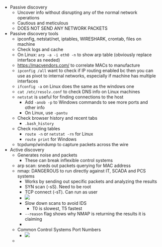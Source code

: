- Passive discovery
	- Uncover info without disrupting any of the normal network operations
	- Cautious and meticulous 
	- DOES NOT SEND ANY NETWORK PACKETS
- Passive discovery tools
	- ipconfig, netstat/net, iptables, WIRESHARK, crontab, files on machine
	- Check logs and cache
	- On Linux: `arp -a -i eth0 -n` to show arp table (obviously replace interface as needed)
	- https://macvendors.com/ to correlate MACs to manufacture
	- `ipconfig /all` want to check if IP routing enabled bc then you can use as pivot to internal networks, especially if machine has multiple interfaces 
	- `ifconfig -a` on Linux does the same as the windows one
	- `cat /etc/resolv.conf` to check DNS info on Linux machines
	- `netstat` is useful for finding connections to the host
		- Add `-anob -p` to Windows commands to see more ports and other info
		- On Linux, use `-pantu` 
	- Check browser history and recent tabs
		- `.bash_history` 
	- Check routing tables
		- `route -n` or `netstat -rn` for Linux
		- `route print` for Windows
	- tcpdump/windump to capture packets across the wire
- Active discovery
	- Generates noise and packets
		- These can break inflexible control systems
	- arp scan: sneds out packets querying for MAC address
	- nmap: DANGEROUS to run directly against IT, SCADA and PCS systems
		- Works by sending out specific packets and analyzing the results
		- SYN scan (-sS).  Need to be root
		- TCP connect (-sT).  Can run as user
		- ![](ICS_300/IMG/nmap.png)
		- Slow down scans to avoid IDS
			- T0 is slowest, T5 fastest
		- `--reason` flag shows why NMAP is returning the results it is claiming
		- 
	- Common Control Systems Port Numbers
		- ![](ICS_300/IMG/ports.png)
	- 